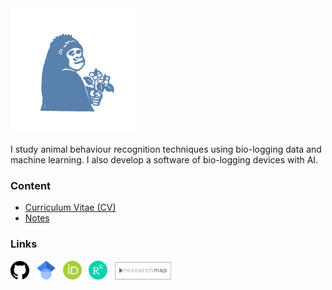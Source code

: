 <!-- ---
layout: default
--- -->

<img src="/images/icons/dokudami_gorilla_lightblue_square.png" width="200">

I study animal behaviour recognition techniques using bio-logging data and machine learning. I also develop a software of bio-logging devices with AI.

### <span class="blue-text"> Content </span>
- [Curriculum Vitae (CV)](docs/cv/cv_en_jp.pdf)
- [Notes](pages/notes/notes.md)

### Links
[<img src="/images/icons/github.png" width="30">](https://github.com/ryoma-otsuka)&nbsp;&nbsp; [<img src="/images/icons/google_scholar.png" width="30">](https://scholar.google.co.jp/citations?user=TzrgGqEAAAAJ&hl=ja)&nbsp;&nbsp; [<img src="/images/icons/orcid.png" width="30">](https://orcid.org/0000-0002-5147-1916)&nbsp;&nbsp; [<img src="/images/icons/researchgate.png" width="30">](https://www.researchgate.net/profile/Ryoma-Otsuka-2)&nbsp;&nbsp; [<img src="/images/icons/research_map.png" width="90">](https://researchmap.jp/ryoma_otsuka)&nbsp;&nbsp;

<!-- <span class="red-text">これは赤色のテキストです。</span>
<span class="blue-text">これは青色のテキストです。</span> -->

  <!-- - [git](pages/notes/git.md)
  - [docker](pages/notes/docker.md)
  - [k8s](pages/notes/k8s.md)
  - [linux](pages/notes/linux.md)
  - [env](pages/notes/env.md)
  - [colors](pages/notes/colors.md) 
  - [writing](pages/notes/writing.md)
  - [latex](pages/notes/latex.md)  -->
  <!-- - [books](pages/notes/books.md) -->

<!-- <div style="display: flex; align-items: center;">
  <div>
    <p>こちらは画像の横に表示するテキストです。ここには詳細な説明を書けます。こちらは画像の横に表示するテキストです。ここには詳細な説明を書けます。こちらは画像の横に表示するテキストです。ここには詳細な説明を書けます。</p>
  </div>
  <div style="margin-right: 10px;">
    <img src="/images/icons/dokudami_gorilla_lightblue_square.png" alt="Image" width="150">
  </div>
</div> -->